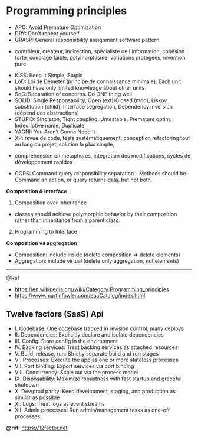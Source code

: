 # Programming principles

* APO: Avoid Premature Optimization
* DRY: Don't repeat yourself
* GRASP: General responsibility assignment software pattern
 + contrôleur, créateur, indirection, spécialiste de l'information, cohésion forte, couplage faible, polymorphisme, variations protégées, invention pure
* KISS: Keep It Simple, Stupid
* LoD: Loi de Demeter (principe de connaissance minimale): Each unit should have only limited knowledge about other units
* SoC: Separation of concerns. Do ONE thing well
* SOLID: Single Responsability, Open (ext)/Closed (mod), Liskov substitution (child), Interface segregation, Dependency inversion (dépend des abstractions)
* STUPID: Singleton, Tight coupling, Untestable, Premature optim, Indecriptive name, Duplicate
* YAGNI: You Aren’t Gonna Need It
* XP: revue de code, tests systématiquement, conception refactoring tout au long du projet, solution la plus simple,
 + compréhension en métaphores, intégration des modifications, cycles de développement rapides  
* CQRS: Command query responsibility separation - Methods should be Command an action, or query returns data, but not both.

**Composition & interface**
1) Composition over Inheritance
 + classes should achieve polymorphic behavior by their composition rather than inheritance from a parent class.
2) Programming to Interface

**Composition vs aggregation**
- Composition: include inside  (delete composition => delete elements)
- Aggregation: include virtual (delete only aggregation, not elements)

---
@Ref
 - https://en.wikipedia.org/wiki/Category:Programming_principles
 - https://www.martinfowler.com/eaaCatalog/index.html

## Twelve factors (SaaS) Api
- I. Codebase: One codebase tracked in revision control, many deploys
- II. Dependencies: Explicitly declare and isolate dependencies
- III. Config: Store config in the environment
- IV. Backing services: Treat backing services as attached resources
- V. Build, release, run: Strictly separate build and run stages
- VI. Processes: Execute the app as one or more stateless processes
- VII. Port binding: Export services via port binding
- VIII. Concurrency: Scale out via the process model
- IX. Disposability: Maximize robustness with fast startup and graceful shutdown
- X. Dev/prod parity: Keep development, staging, and production as similar as possible
- XI. Logs: Treat logs as event streams
- XII. Admin processes: Run admin/management tasks as one-off processes

**@ref**: https://12factor.net

